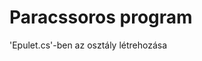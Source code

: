 # Paracssoros program

'Epulet.cs'-ben az osztály létrehozása

<img src="!futtatas-kep.PNG" alt=""/>
